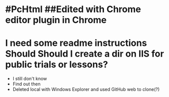 #PcHtml
##Edited with Chrome editor plugin in Chrome
======
I need some readme instructions
Should
Should I create a dir on IIS for public trials or lessons?
======
* I still don't know
* Find out then
* Deleted local with Windows Explorer and used GitHub web to clone(?)
